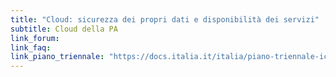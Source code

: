 ```yaml
---
title: "Cloud: sicurezza dei propri dati e disponibilità dei servizi"
subtitle: Cloud della PA
link_forum:
link_faq:
link_piano_triennale: "https://docs.italia.it/italia/piano-triennale-ict/pianotriennale-ict-doc/it/2019-2021/03_infrastrutture.html#scenario"
---
```

